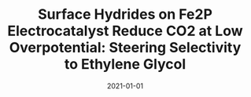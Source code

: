 ---
title: "Surface Hydrides on Fe2P Electrocatalyst Reduce CO2 at Low Overpotential: Steering Selectivity to Ethylene Glycol"
collection: publications
category: manuscripts
permalink: /publication/2021-01-01-surface-hydrides-on-fe2p
excerpt: 'This study demonstrates that surface hydrides on an Fe2P electrocatalyst are key to reducing CO2 at low overpotentials, uniquely steering the reaction selectivity towards ethylene glycol.'
date: 2021-01-01
venue: 'Journal of the American Chemical Society'
paperurl: 'https://pubs.acs.org/doi/10.1021/jacs.1c03428'
citation: 'Calvinho, K. U. D., Alherz, A. W., Yap, K. M. K., Laursen, A. B., Hwang, S., Bare, Z. J. L., et al. (2021). &quot;Surface Hydrides on Fe2P Electrocatalyst Reduce CO2 at Low Overpotential: Steering Selectivity to Ethylene Glycol.&quot; <i>Journal of the American Chemical Society</i>.'
---